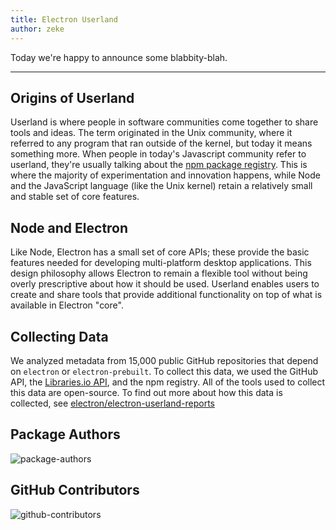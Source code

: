```yaml
---
title: Electron Userland
author: zeke
---
```


Today we're happy to announce some blabbity-blah.

---

## Origins of Userland

Userland is where people in software communities come together to share tools and ideas.
The term originated in the Unix community, where it referred to
any program that ran outside of the kernel, but today it means something more.
When people in today's Javascript community refer to userland, they're usually
talking about the <a href="http://npm.im">npm package registry</a>. This is where the majority of experimentation and
innovation happens, while Node and the JavaScript language (like the Unix kernel) retain
a relatively small and stable set of core features.

## Node and Electron

Like Node, Electron has a small set of core APIs; these provide
the basic features needed for developing multi-platform desktop applications.
This design philosophy allows Electron to remain a flexible tool without being
overly prescriptive about how it should be used. Userland enables users to
create and share tools that provide additional functionality on top of what is
available in Electron "core".

## Collecting Data

We analyzed metadata from 15,000 public GitHub repositories
that depend on <code>electron</code> or <code>electron-prebuilt</code>. To collect
this data, we used the GitHub API,
the <a href="https://libraries.io/api">Libraries.io API</a>,
and the npm registry.
All of the tools used to collect this data are open-source. To find out more
about how this data is collected, see <a href="https://github.com/electron/electron-userland-reports">electron/electron-userland-reports</a>

## Package Authors

![package-authors](https://cloud.githubusercontent.com/assets/2289/21205303/53f2359c-c210-11e6-80bc-65b51a1dc75c.png)

## GitHub Contributors

![github-contributors](https://cloud.githubusercontent.com/assets/2289/21205352/a873f86c-c210-11e6-9a92-1ef37dfc986b.png)
